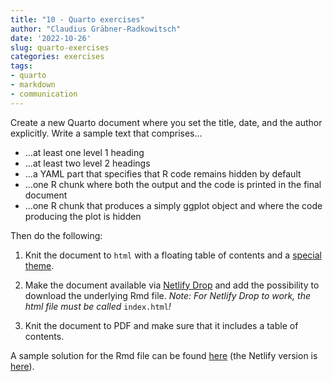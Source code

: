 ```yaml
---
title: "10 - Quarto exercises"
author: "Claudius Gräbner-Radkowitsch"
date: '2022-10-26'
slug: quarto-exercises
categories: exercises
tags:
- quarto
- markdown
- communication
---
```


Create a new Quarto document where you set the title, date, and the author 
explicitly.
Write a sample text that comprises...

* ...at least one level 1 heading
* ...at least two level 2 headings
* ...a YAML part that specifies that R code remains hidden by default
* ...one R chunk where both the output and the code is printed in the final document
* ...one R chunk that produces a simply ggplot object and where the code producing the plot is hidden

Then do the following:

1. Knit the document to `html` with a floating table of contents and a 
[special theme](https://quarto.org/docs/output-formats/html-themes.html).

2. Make the document available via 
[Netlify Drop](https://app.netlify.com/drop)
and add the possibility to download the underlying Rmd file.
*Note: For Netlify Drop to work, the html file must be called* `index.html`*!*

3. Knit the document to PDF and make sure that it includes a table of contents.

A sample solution for the Rmd file can be found 
[here](https://gist.github.com/graebnerc/f42962b9ecbf9d7a7e6dc5593be691bd) 
(the Netlify version is [here](https://quarto-ex-solution.netlify.app/)).
